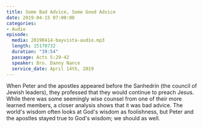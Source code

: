 ```yaml
---
title: Some Bad Advice, Some Good Advice
date: 2019-04-15 07:00:00
categories:
- Audio
episode:
  media: 20190414-bayvista-audio.mp3
  length: 15170732
  duration: "39:54"
  passage: Acts 5:29-42
  speaker: Bro. Danny Nance
  service_date: April 14th, 2019
---
```

When Peter and the apostles appeared before the Sanhedrin (the council of Jewish leaders), they professed that they would continue to preach Jesus. While there was some seemingly wise counsel from one of their more learned members, a closer analysis shows that it was bad advice. The world's wisdom often looks at God's wisdom as foolishness, but Peter and the apostles stayed true to God's wisdom; we should as well.